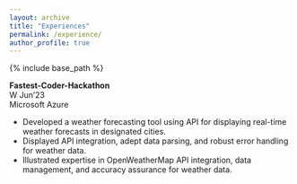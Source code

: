 ```yaml
---
layout: archive
title: "Experiences"
permalink: /experience/
author_profile: true
---
```


{% include base_path %}

<p><strong>Fastest-Coder-Hackathon</strong><br>
W Jun’23<br>
Microsoft Azure</p>
<ul>
  <li>Developed a weather forecasting tool using API for displaying real-time weather forecasts in designated cities.</li>
  <li>Displayed API integration, adept data parsing, and robust error handling for weather data.</li>
  <li>Illustrated expertise in OpenWeatherMap API integration, data management, and accuracy assurance for weather data.</li>
</ul>
